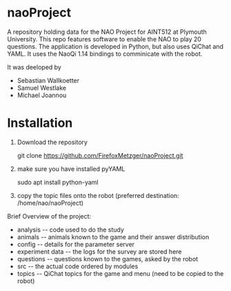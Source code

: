 # naoProject
A repository holding data for the NAO Project for AINT512 at Plymouth University. 
This repo features software to enable the NAO to play 20 questions.
The application is developed in Python, but also uses QiChat and YAML.
It uses the NaoQi 1.14 bindings to comminicate with the robot.

It was deeloped by

* Sebastian Wallkoetter
* Samuel Westlake
* Michael Joannou

# Installation
1) Download the repository

    git clone https://github.com/FirefoxMetzger/naoProject.git

2) make sure you have installed pyYAML

    sudo apt install python-yaml
    
3) copy the topic files onto the robot (preferred destination: /home/nao/naoProject)

Brief Overview of the project:

- analysis -- code used to do the study
- animals -- animals known to the game and their answer distribution
- config -- details for the parameter server
- experiment data -- the logs for the survey are stored here
- questions -- questions known to the games, asked by the robot
- src -- the actual code ordered by modules
- topics -- QiChat topics for the game and menu (need to be copied to the robot)
